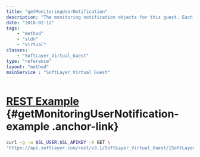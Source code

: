 ```yaml
---
title: "getMonitoringUserNotification"
description: "The monitoring notification objects for this guest. Each object links this guest instance to a user account that will be notified if monitoring on this guest object fails"
date: "2018-02-12"
tags:
    - "method"
    - "sldn"
    - "Virtual"
classes:
    - "SoftLayer_Virtual_Guest"
type: "reference"
layout: "method"
mainService : "SoftLayer_Virtual_Guest"
---
```


# [REST Example](#getMonitoringUserNotification-example) <a href="/article/rest/"><i class="fas fa-question"></i></a> {#getMonitoringUserNotification-example .anchor-link} 
```bash
curl -g -u $SL_USER:$SL_APIKEY -X GET \
'https://api.softlayer.com/rest/v3.1/SoftLayer_Virtual_Guest/{SoftLayer_Virtual_GuestID}/getMonitoringUserNotification'
```
